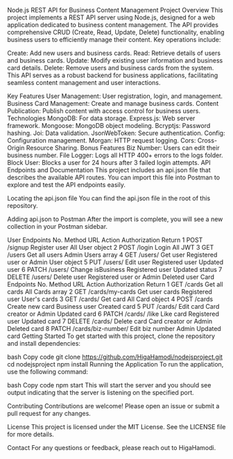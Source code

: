 Node.js REST API for Business Content Management
Project Overview
This project implements a REST API server using Node.js, designed for a web application dedicated to business content management. The API provides comprehensive CRUD (Create, Read, Update, Delete) functionality, enabling business users to efficiently manage their content. Key operations include:

Create: Add new users and business cards.
Read: Retrieve details of users and business cards.
Update: Modify existing user information and business card details.
Delete: Remove users and business cards from the system.
This API serves as a robust backend for business applications, facilitating seamless content management and user interactions.

Key Features
User Management: User registration, login, and management.
Business Card Management: Create and manage business cards.
Content Publication: Publish content with access control for business users.
Technologies
MongoDB: For data storage.
Express.js: Web server framework.
Mongoose: MongoDB object modeling.
Bcryptjs: Password hashing.
Joi: Data validation.
JsonWebToken: Secure authentication.
Config: Configuration management.
Morgan: HTTP request logging.
Cors: Cross-Origin Resource Sharing.
Bonus Features
Biz Number: Users can edit their business number.
File Logger: Logs all HTTP 400+ errors to the logs folder.
Block User: Blocks a user for 24 hours after 3 failed login attempts.
API Endpoints and Documentation
This project includes an api.json file that describes the available API routes. You can import this file into Postman to explore and test the API endpoints easily.

Locating the api.json file
You can find the api.json file in the root of this repository.

Adding api.json to Postman
After the import is complete, you will see a new collection in your Postman sidebar.

User Endpoints
No.	Method	URL	Action	Authorization	Return
1	POST	/signup	Register user	All	User object
2	POST	/login	Login	All	JWT
3	GET	/users	Get all users	Admin	Users array
4	GET	/users/
Get user	Registered user or Admin	User object
5	PUT	/users/
Edit user	Registered user	Updated user
6	PATCH	/users/
Change isBusiness	Registered user	Updated status
7	DELETE	/users/
Delete user	Registered user or Admin	Deleted user
Card Endpoints
No.	Method	URL	Action	Authorization	Return
1	GET	/cards	Get all cards	All	Cards array
2	GET	/cards/my-cards	Get user cards	Registered user	User's cards
3	GET	/cards/
Get card	All	Card object
4	POST	/cards	Create new card	Business user	Created card
5	PUT	/cards/
Edit card	Card creator or Admin	Updated card
6	PATCH	/cards/
/like	Like card	Registered user	Updated card
7	DELETE	/cards/
Delete card	Card creator or Admin	Deleted card
8	PATCH	/cards/biz-number/
Edit biz number	Admin	Updated card
Getting Started
To get started with this project, clone the repository and install dependencies:

bash
Copy code
git clone https://github.com/HigaHamodi/nodejsproject.git
cd nodejsproject
npm install
Running the Application
To run the application, use the following command:

bash
Copy code
npm start
This will start the server and you should see output indicating that the server is listening on the specified port.

Contributing
Contributions are welcome! Please open an issue or submit a pull request for any changes.

License
This project is licensed under the MIT License. See the LICENSE file for more details.

Contact
For any questions or feedback, please reach out to HigaHamodi.